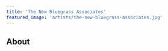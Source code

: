 ```yaml
---
title: 'The New Bluegrass Associates'
featured_image: 'artists/the-new-bluegrass-associates.jpg'
---
```


## About


